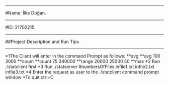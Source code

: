 ****
#Name:  İlke Doğan.
****
#ID:	21702215.
****
##Project Description and Run Tips
****
*1The Client will enter in the command Prompt as follows: 
**avg
**avg 100 3000
**count
**count 75 340000
**range 20000 25000 50
**max
*2 Run ./statclient first
*3 Run ./statserver #numbersOfFiles infile1.txt infile2.txt infile3.txt
*4 Enter the request as user to the ./statclient command prompt window
*To quit ctrl+C
